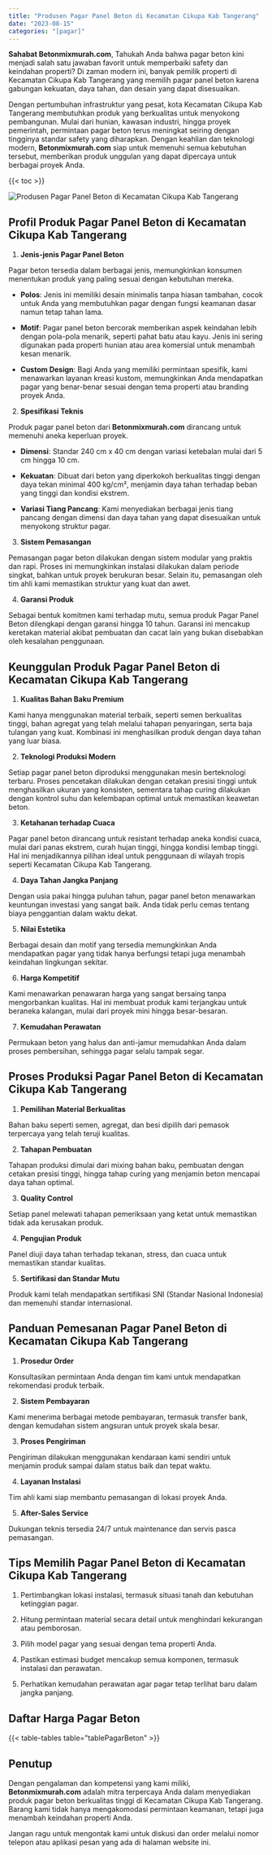 ```yaml
---
title: "Produsen Pagar Panel Beton di Kecamatan Cikupa Kab Tangerang"
date: "2023-08-15"
categories: "[pagar]"
---
```


**Sahabat Betonmixmurah.com**, Tahukah Anda bahwa pagar beton kini menjadi salah satu jawaban favorit untuk memperbaiki safety dan keindahan properti? Di zaman modern ini, banyak pemilik properti di Kecamatan Cikupa Kab Tangerang yang memilih pagar panel beton karena gabungan kekuatan, daya tahan, dan desain yang dapat disesuaikan.  

Dengan pertumbuhan infrastruktur yang pesat, kota Kecamatan Cikupa Kab Tangerang membutuhkan produk yang berkualitas untuk menyokong pembangunan. Mulai dari hunian, kawasan industri, hingga proyek pemerintah, permintaan pagar beton terus meningkat seiring dengan tingginya standar safety yang diharapkan. Dengan keahlian dan teknologi modern, **Betonmixmurah.com** siap untuk memenuhi semua kebutuhan tersebut, memberikan produk unggulan yang dapat dipercaya untuk berbagai proyek Anda.

{{< toc >}}

![Produsen Pagar Panel Beton di Kecamatan Cikupa Kab Tangerang](/images/pagar/pagar-beton-18.jpg)

## Profil Produk Pagar Panel Beton di Kecamatan Cikupa Kab Tangerang

1. **Jenis-jenis Pagar Panel Beton**  

Pagar beton tersedia dalam berbagai jenis, memungkinkan konsumen menentukan produk yang paling sesuai dengan kebutuhan mereka.  

- **Polos**: Jenis ini memiliki desain minimalis tanpa hiasan tambahan, cocok untuk Anda yang membutuhkan pagar dengan fungsi keamanan dasar namun tetap tahan lama.  

- **Motif**: Pagar panel beton bercorak memberikan aspek keindahan lebih dengan pola-pola menarik, seperti pahat batu atau kayu. Jenis ini sering digunakan pada properti hunian atau area komersial untuk menambah kesan menarik.  

- **Custom Design**: Bagi Anda yang memiliki permintaan spesifik, kami menawarkan layanan kreasi kustom, memungkinkan Anda mendapatkan pagar yang benar-benar sesuai dengan tema properti atau branding proyek Anda.  

2. **Spesifikasi Teknis**  

Produk pagar panel beton dari **Betonmixmurah.com** dirancang untuk memenuhi aneka keperluan proyek.  

- **Dimensi**: Standar 240 cm x 40 cm dengan variasi ketebalan mulai dari 5 cm hingga 10 cm.  

- **Kekuatan**: Dibuat dari beton yang diperkokoh berkualitas tinggi dengan daya tekan minimal 400 kg/cm², menjamin daya tahan terhadap beban yang tinggi dan kondisi ekstrem.  

- **Variasi Tiang Pancang**: Kami menyediakan berbagai jenis tiang pancang dengan dimensi dan daya tahan yang dapat disesuaikan untuk menyokong struktur pagar.  

3. **Sistem Pemasangan**  

Pemasangan pagar beton dilakukan dengan sistem modular yang praktis dan rapi. Proses ini memungkinkan instalasi dilakukan dalam periode singkat, bahkan untuk proyek berukuran besar. Selain itu, pemasangan oleh tim ahli kami memastikan struktur yang kuat dan awet.  

4. **Garansi Produk**  

Sebagai bentuk komitmen kami terhadap mutu, semua produk Pagar Panel Beton dilengkapi dengan garansi hingga 10 tahun. Garansi ini mencakup keretakan material akibat pembuatan dan cacat lain yang bukan disebabkan oleh kesalahan penggunaan.

## Keunggulan Produk Pagar Panel Beton di Kecamatan Cikupa Kab Tangerang 

1. **Kualitas Bahan Baku Premium**  

Kami hanya menggunakan material terbaik, seperti semen berkualitas tinggi, bahan agregat yang telah melalui tahapan penyaringan, serta baja tulangan yang kuat. Kombinasi ini menghasilkan produk dengan daya tahan yang luar biasa.  

2. **Teknologi Produksi Modern**  

Setiap pagar panel beton diproduksi menggunakan mesin berteknologi terbaru. Proses pencetakan dilakukan dengan cetakan presisi tinggi untuk menghasilkan ukuran yang konsisten, sementara tahap curing dilakukan dengan kontrol suhu dan kelembapan optimal untuk memastikan keawetan beton.  

3. **Ketahanan terhadap Cuaca**  

Pagar panel beton dirancang untuk resistant terhadap aneka kondisi cuaca, mulai dari panas ekstrem, curah hujan tinggi, hingga kondisi lembap tinggi. Hal ini menjadikannya pilihan ideal untuk penggunaan di wilayah tropis seperti Kecamatan Cikupa Kab Tangerang.  

4. **Daya Tahan Jangka Panjang**  

Dengan usia pakai hingga puluhan tahun, pagar panel beton menawarkan keuntungan investasi yang sangat baik. Anda tidak perlu cemas tentang biaya penggantian dalam waktu dekat.  

5. **Nilai Estetika**  

Berbagai desain dan motif yang tersedia memungkinkan Anda mendapatkan pagar yang tidak hanya berfungsi tetapi juga menambah keindahan lingkungan sekitar.  

6. **Harga Kompetitif**  

Kami menawarkan penawaran harga yang sangat bersaing tanpa mengorbankan kualitas. Hal ini membuat produk kami terjangkau untuk beraneka kalangan, mulai dari proyek mini hingga besar-besaran.  

7. **Kemudahan Perawatan**  

Permukaan beton yang halus dan anti-jamur memudahkan Anda dalam proses pembersihan, sehingga pagar selalu tampak segar.

## Proses Produksi Pagar Panel Beton di Kecamatan Cikupa Kab Tangerang

1. **Pemilihan Material Berkualitas**  

Bahan baku seperti semen, agregat, dan besi dipilih dari pemasok terpercaya yang telah teruji kualitas.

2. **Tahapan Pembuatan**  

Tahapan produksi dimulai dari mixing bahan baku, pembuatan dengan cetakan presisi tinggi, hingga tahap curing yang menjamin beton mencapai daya tahan optimal.

3. **Quality Control**  

Setiap panel melewati tahapan pemeriksaan yang ketat untuk memastikan tidak ada kerusakan produk.

4. **Pengujian Produk**  

Panel diuji daya tahan terhadap tekanan, stress, dan cuaca untuk memastikan standar kualitas.

5. **Sertifikasi dan Standar Mutu**  

Produk kami telah mendapatkan sertifikasi SNI (Standar Nasional Indonesia) dan memenuhi standar internasional.

## Panduan Pemesanan Pagar Panel Beton di Kecamatan Cikupa Kab Tangerang

1. **Prosedur Order**  

Konsultasikan permintaan Anda dengan tim kami untuk mendapatkan rekomendasi produk terbaik.

2. **Sistem Pembayaran**  

Kami menerima berbagai metode pembayaran, termasuk transfer bank, dengan kemudahan sistem angsuran untuk proyek skala besar.

3. **Proses Pengiriman**  

Pengiriman dilakukan menggunakan kendaraan kami sendiri untuk menjamin produk sampai dalam status baik dan tepat waktu.

4. **Layanan Instalasi**  

Tim ahli kami siap membantu pemasangan di lokasi proyek Anda.

5. **After-Sales Service**  

Dukungan teknis tersedia 24/7 untuk maintenance dan servis pasca pemasangan.

## Tips Memilih Pagar Panel Beton di Kecamatan Cikupa Kab Tangerang

1. Pertimbangkan lokasi instalasi, termasuk situasi tanah dan kebutuhan ketinggian pagar.  

2. Hitung permintaan material secara detail untuk menghindari kekurangan atau pemborosan.  

3. Pilih model pagar yang sesuai dengan tema properti Anda.  

4. Pastikan estimasi budget mencakup semua komponen, termasuk instalasi dan perawatan.  

5. Perhatikan kemudahan perawatan agar pagar tetap terlihat baru dalam jangka panjang.

## Daftar Harga Pagar Beton

{{< table-tables table="tablePagarBeton" >}}

## Penutup

Dengan pengalaman dan kompetensi yang kami miliki, **Betonmixmurah.com** adalah mitra terpercaya Anda dalam menyediakan produk pagar beton berkualitas tinggi di Kecamatan Cikupa Kab Tangerang. Barang kami tidak hanya mengakomodasi permintaan keamanan, tetapi juga menambah keindahan properti Anda.  

Jangan ragu untuk mengontak kami untuk diskusi dan order melalui nomor telepon atau aplikasi pesan yang ada di halaman website ini.